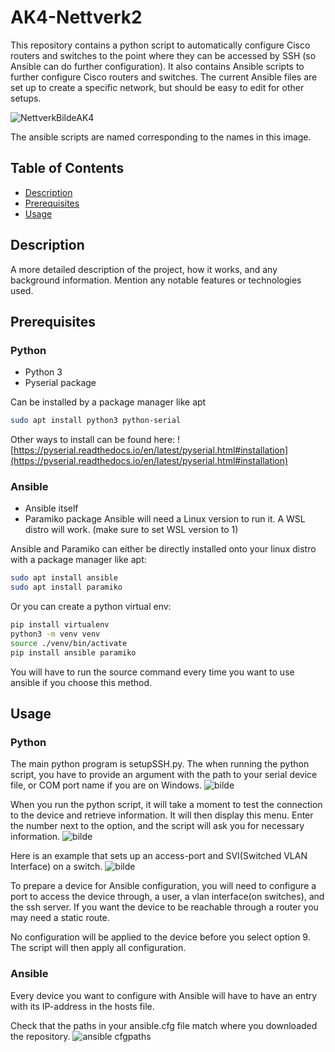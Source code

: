 # AK4-Nettverk2

This repository contains a python script to automatically configure Cisco routers and switches to the point where they can be accessed by SSH (so Ansible can do further configuration).
It also contains Ansible scripts to further configure Cisco routers and switches. The current Ansible files are set up to create a specific network, but should be easy to edit for other setups.

![NettverkBildeAK4](https://github.com/user-attachments/assets/0be62baa-86c6-4df0-b500-a0e93055036c)

The ansible scripts are named corresponding to the names in this image.

## Table of Contents
- [Description](#description)
- [Prerequisites](#prerequisites)
- [Usage](#usage)

## Description

A more detailed description of the project, how it works, and any background information. Mention any notable features or technologies used.

## Prerequisites
### Python
- Python 3
- Pyserial package

Can be installed by a package manager like apt
```bash
sudo apt install python3 python-serial
```
Other ways to install can be found here: ![https://pyserial.readthedocs.io/en/latest/pyserial.html#installation](https://pyserial.readthedocs.io/en/latest/pyserial.html#installation)

### Ansible
- Ansible itself
- Paramiko package
Ansible will need a Linux version to run it. A WSL distro will work. (make sure to set WSL version to 1)

Ansible and Paramiko can either be directly installed onto your linux distro with a package manager like apt:
```bash
sudo apt install ansible
sudo apt install paramiko
```

Or you can create a python virtual env:
```bash
pip install virtualenv
python3 -m venv venv
source ./venv/bin/activate
pip install ansible paramiko
```
You will have to run the source command every time you want to use ansible if you choose this method.

## Usage

### Python
The main python program is setupSSH.py.
The when running the python script, you have to provide an argument with the path to your serial device file, or COM port name if you are on Windows.
![bilde](https://github.com/user-attachments/assets/cb8da34f-e488-4034-ba4b-d73ae0e20fa6)

When you run the python script, it will take a moment to test the connection to the device and retrieve information.
It will then display this menu. Enter the number next to the option, and the script will ask you for necessary information.
![bilde](https://github.com/user-attachments/assets/b12f1b72-b2ab-4669-a852-fdf9b3a4683e)


Here is an example that sets up an access-port and SVI(Switched VLAN Interface) on a switch.
![bilde](https://github.com/user-attachments/assets/55457f5f-7d6f-4341-941f-c38d6e306aab)

To prepare a device for Ansible configuration, you will need to configure a port to access the device through, a user, a vlan interface(on switches), and the ssh server.
If you want the device to be reachable through a router you may need a static route.

No configuration will be applied to the device before you select option 9.
The script will then apply all configuration.

### Ansible

Every device you want to configure with Ansible will have to have an entry with its IP-address in the hosts file.

Check that the paths in your ansible.cfg file match where you downloaded the repository.
![ansible cfgpaths](https://github.com/user-attachments/assets/c4bfe476-106b-4a72-95fb-343936fcab02)





